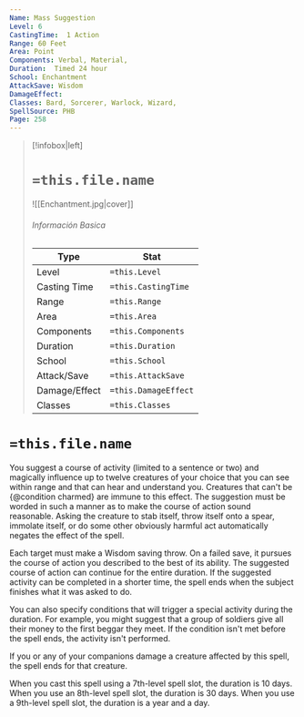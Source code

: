 ```yaml
---
Name: Mass Suggestion
Level: 6
CastingTime:  1 Action 
Range: 60 Feet
Area: Point
Components: Verbal, Material, 
Duration:  Timed 24 hour
School: Enchantment
AttackSave: Wisdom
DamageEffect: 
Classes: Bard, Sorcerer, Warlock, Wizard, 
SpellSource: PHB
Page: 258
---
```


>[!infobox|left]
># `=this.file.name`
>![[Enchantment.jpg|cover]]
> ###### Información Basica
> Type |  Stat |
> ---|---|
> Level | `=this.Level` |
> Casting Time | `=this.CastingTime` |
> Range | `=this.Range` |
> Area | `=this.Area` |
> Components | `=this.Components` |
> Duration | `=this.Duration` |
> School | `=this.School` |
> Attack/Save | `=this.AttackSave` |
> Damage/Effect | `=this.DamageEffect` |
> Classes | `=this.Classes` |

# `=this.file.name`
You suggest a course of activity (limited to a sentence or two) and magically influence up to twelve creatures of your choice that you can see within range and that can hear and understand you. Creatures that can&#x27;t be {@condition charmed} are immune to this effect. The suggestion must be worded in such a manner as to make the course of action sound reasonable. Asking the creature to stab itself, throw itself onto a spear, immolate itself, or do some other obviously harmful act automatically negates the effect of the spell.

Each target must make a Wisdom saving throw. On a failed save, it pursues the course of action you described to the best of its ability. The suggested course of action can continue for the entire duration. If the suggested activity can be completed in a shorter time, the spell ends when the subject finishes what it was asked to do.

You can also specify conditions that will trigger a special activity during the duration. For example, you might suggest that a group of soldiers give all their money to the first beggar they meet. If the condition isn&#x27;t met before the spell ends, the activity isn&#x27;t performed.

If you or any of your companions damage a creature affected by this spell, the spell ends for that creature.



 


 


 


 


When you cast this spell using a 7th-level spell slot, the duration is 10 days. When you use an 8th-level spell slot, the duration is 30 days. When you use a 9th-level spell slot, the duration is a year and a day. 